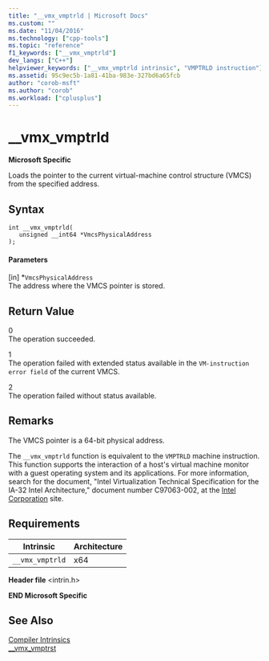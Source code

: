 ```yaml
---
title: "__vmx_vmptrld | Microsoft Docs"
ms.custom: ""
ms.date: "11/04/2016"
ms.technology: ["cpp-tools"]
ms.topic: "reference"
f1_keywords: ["__vmx_vmptrld"]
dev_langs: ["C++"]
helpviewer_keywords: ["__vmx_vmptrld intrinsic", "VMPTRLD instruction"]
ms.assetid: 95c9ec5b-1a81-41ba-983e-327bd6a65fcb
author: "corob-msft"
ms.author: "corob"
ms.workload: ["cplusplus"]
---
```

# __vmx_vmptrld
**Microsoft Specific**  
  
 Loads the pointer to the current virtual-machine control structure (VMCS) from the specified address.  
  
## Syntax  
  
```  
int __vmx_vmptrld(   
   unsigned __int64 *VmcsPhysicalAddress   
);  
```  
  
#### Parameters  
 [in] *`VmcsPhysicalAddress`  
 The address where the VMCS pointer is stored.  
  
## Return Value  
 0  
 The operation succeeded.  
  
 1  
 The operation failed with extended status available in the `VM-instruction error field` of the current VMCS.  
  
 2  
 The operation failed without status available.  
  
## Remarks  
 The VMCS pointer is a 64-bit physical address.  
  
 The `__vmx_vmptrld` function is equivalent to the `VMPTRLD` machine instruction. This function supports the interaction of a host's virtual machine monitor with a guest operating system and its applications. For more information, search for the document, "Intel Virtualization Technical Specification for the IA-32 Intel Architecture," document number C97063-002, at the [Intel Corporation](https://software.intel.com/en-us/articles/intel-sdm) site.  
  
## Requirements  
  
|Intrinsic|Architecture|  
|---------------|------------------|  
|`__vmx_vmptrld`|x64|  
  
 **Header file** \<intrin.h>  
  
**END Microsoft Specific**  
  
## See Also  
 [Compiler Intrinsics](../intrinsics/compiler-intrinsics.md)   
 [__vmx_vmptrst](../intrinsics/vmx-vmptrst.md)